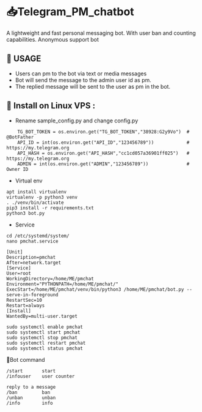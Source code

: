 # 📥Telegram_PM_chatbot
A lightweight and fast personal messaging bot. With user ban and counting capabilities. Anonymous support bot
## 💠 USAGE

- Users can pm to the bot via text or media messages
- Bot will send the message to the admin user id as pm.
- The replied message will be sent to the user as pm in the bot.

## 💠 Install on Linux VPS :
- Rename sample_config.py and change config.py
```
    TG_BOT_TOKEN = os.environ.get("TG_BOT_TOKEN","38928:G2y9Vo")  #  @BotFather
    API_ID = int(os.environ.get("API_ID","123456789"))            #  https://my.telegram.org
    API_HASH = os.environ.get("API_HASH","cc1cd057a36901ff025")   #  https://my.telegram.org
    ADMIN = int(os.environ.get("ADMIN","123456789"))              #  Owner ID  
``` 
- Virtual env
```
apt install virtualenv
virtualenv -p python3 venv
. ./venv/bin/activate
pip3 install -r requirements.txt
python3 bot.py
```
- Service
```
cd /etc/systemd/system/
nano pmchat.service
```
```
[Unit]
Description=pmchat
After=network.target
[Service]
User=root
WorkingDirectory=/home/ME/pmchat
Environment="PYTHONPATH=/home/ME/pmchat/"
ExecStart=/home/ME/pmchat/venv/bin/python3 /home/ME/pmchat/bot.py --serve-in-foreground
RestartSec=10
Restart=always
[Install]
WantedBy=multi-user.target
```
```
sudo systemctl enable pmchat
sudo systemctl start pmchat
sudo systemctl stop pmchat
sudo systemctl restart pmchat
sudo systemctl status pmchat
```
💠Bot command
```
/start       start
/infouser    user counter

reply to a message
/ban         ban
/unban       unban
/info        info
